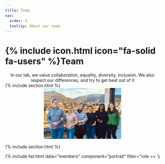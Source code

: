 ```yaml
---
title: Team
nav:
  order: 3
  tooltip: About our team
---
```


# {% include icon.html icon="fa-solid fa-users" %}Team
<div style="text-align: center;">
  In our lab, we value collaboration, equality, diversity, inclusion. We also respect our differences, and try to get best out of it
</div>
{% include section.html %}
<div style="text-align: center;">
  <img src="../images/5820970323481314659.jpg" alt="team photo" style="width: 50%; height: auto;"/>
</div>

{% include section.html %}

<div style="display: flex; overflow-x: auto; white-space: nowrap; align-items: center;">
  {% include list.html data="members" component="portrait" filter="role == 'pr'" style="width: 300px; height: 300px;" %}
  {% include list.html data="members" component="portrait" filter="role != 'pr'" style="width: 300px; height: 300px;" %}
</div>





